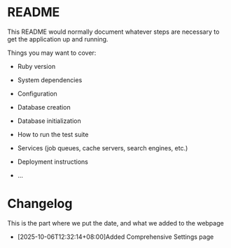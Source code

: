 # README

This README would normally document whatever steps are necessary to get the
application up and running.

Things you may want to cover:

* Ruby version

* System dependencies

* Configuration

* Database creation

* Database initialization

* How to run the test suite

* Services (job queues, cache servers, search engines, etc.)

* Deployment instructions

* ...

# Changelog

This is the part where we put the date, and what we added to the webpage

- [2025-10-06T12:32:14+08:00]Added Comprehensive Settings page 
